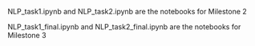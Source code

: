 NLP_task1.ipynb and NLP_task2.ipynb are the notebooks for Milestone 2

NLP_task1_final.ipynb and NLP_task2_final.ipynb are the notebooks for Milestone 3
